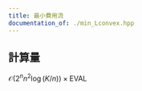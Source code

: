 ```yaml
---
title: 最小費用流
documentation_of: ./min_Lconvex.hpp
---
```

## 計算量
$\mathcal{O}(2^n n^2 \log (K/n)) \times \mathrm{EVAL}$